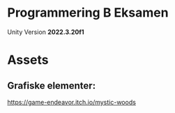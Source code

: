 # Programmering B Eksamen
Unity Version **2022.3.20f1**

# Assets
## Grafiske elementer:
https://game-endeavor.itch.io/mystic-woods
